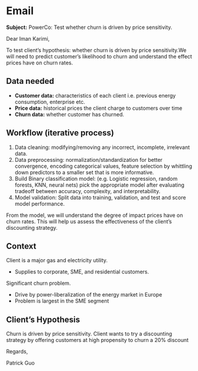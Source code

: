 # Email

**Subject:** PowerCo: Test whether churn is driven by price sensitivity.

Dear Iman Karimi,

To test client’s hypothesis: whether churn is driven by price sensitivity.We will need to predict customer’s likelihood to churn and understand the effect prices have on churn rates.

## Data needed

- **Customer data:** characteristics of each client i.e. previous energy
consumption, enterprise etc.
- **Price data:** historical prices the client charge to customers over time
- **Churn data:** whether customer has churned.

## Workflow (iterative process)

1. Data cleaning: modifying/removing any incorrect, incomplete, irrelevant data.
2. Data preprocessing: normalization/standardization for better convergence, encoding categorical values, feature selection by whittling
down predictors to a smaller set that is more informative.
3. Build Binary classification model: (e.g. Logistic regression, random forests, KNN, neural nets) pick the appropriate model after evaluating tradeoff between accuracy, complexity, and interpretability.
4. Model validation: Split data into training, validation, and test and score model performance.

From the model, we will understand the degree of impact prices have on churn rates. This will help us assess the effectiveness of the client’s discounting strategy.

## Context

Client is a major gas and electricity utility.

- Supplies to corporate, SME, and residential customers.

Significant churn problem.

- Drive by power-liberalization of the energy market in Europe
- Problem is largest in the SME segment

## Client’s Hypothesis

Churn is driven by price sensitivity.
Client wants to try a discounting strategy by offering customers at high propensity to churn a 20% discount

Regards,

Patrick Guo
